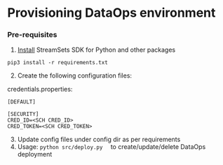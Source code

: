 # Provisioning DataOps environment

### Pre-requisites
1. [Install](https://docs.streamsets.com/platform-sdk/learn/installation.html) StreamSets SDK for Python and other packages
```commandline
pip3 install -r requirements.txt
```
2. Create the following configuration files:

credentials.properties:
```
[DEFAULT]

[SECURITY]
CRED_ID=<SCH CRED_ID>
CRED_TOKEN=<SCH CRED_TOKEN>
```
3. Update config files under config dir as per requirements
4. Usage: ```python src/deploy.py  ``` to create/update/delete DataOps deployment



